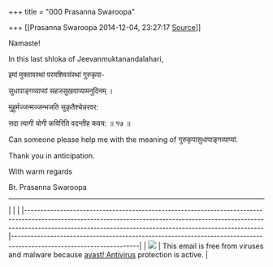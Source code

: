 +++
title = "000 Prasanna Swaroopa"

+++
[[Prasanna Swaroopa	2014-12-04, 23:27:17 [Source](https://groups.google.com/g/samskrita/c/qkUybJKM2Ow)]]



Namaste!



In this last shloka of Jeevanmuktanandalahari,



इमां मुक्तावस्थां परमशिवसंस्थां गुरुकृपा-

सुधापाङ्गव्याप्यां सहजसुखवाप्यामनुदिनम् ।

मुहुर्मज्जन्मज्जन्भजति सुकृतैश्चेन्नरवर:

सदा त्यागी योगी कविरिति वदन्तीह कवय: ॥ १७ ॥



Can someone please help me with the meaning of
गुरुकृपासुधापाङ्गव्याप्यां.



Thank you in anticipation.



With warm regards

Br. Prasanna Swaroopa

  
  

------------------------------------------------------------------------

|                                                                                                                                                                                                                                     |                                                                                                                     | |-------------------------------------------------------------------------------------------------------------------------------------------------------------------------------------------------------------------------------------|---------------------------------------------------------------------------------------------------------------------| | [![](https://ci6.googleusercontent.com/proxy/0Q_vVrbZDtbojQ67yV7xHbpChV0AMQW5PxOF-r8Lnj3VUO7tQeKEoBFYkKeCkgWivYRKezsvSGEvAHd7et2gtKjoJ2kfEg=s0-d-e1-ft#http://static.avast.com/emails/avast-mail-stamp.png)](http://www.avast.com/) | This email is free from viruses and malware because [avast! Antivirus](http://www.avast.com/) protection is active. |

  

